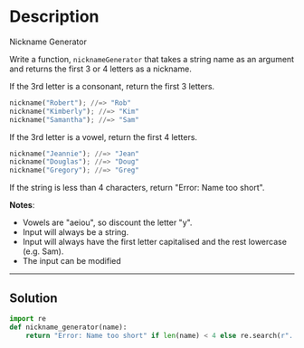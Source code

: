 # Description

Nickname Generator

Write a function, `nicknameGenerator` that takes a string name as an argument and returns the first 3 or 4 letters as a nickname.

If the 3rd letter is a consonant, return the first 3 letters.

```py
nickname("Robert"); //=> "Rob"
nickname("Kimberly"); //=> "Kim"
nickname("Samantha"); //=> "Sam"
```

If the 3rd letter is a vowel, return the first 4 letters.

```py
nickname("Jeannie"); //=> "Jean"
nickname("Douglas"); //=> "Doug"
nickname("Gregory"); //=> "Greg"
```

If the string is less than 4 characters, return "Error: Name too short".

**Notes**:

- Vowels are "aeiou", so discount the letter "y".
- Input will always be a string.
- Input will always have the first letter capitalised and the rest lowercase (e.g. Sam).
- The input can be modified

---

## Solution

```py
import re
def nickname_generator(name):
    return "Error: Name too short" if len(name) < 4 else re.search(r"..[aeiou]?.", name)[0]
```
